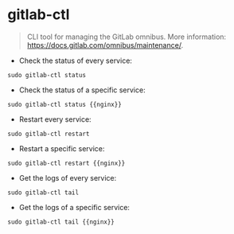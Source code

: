 # gitlab-ctl

> CLI tool for managing the GitLab omnibus.
> More information: <https://docs.gitlab.com/omnibus/maintenance/>.

- Check the status of every service:

`sudo gitlab-ctl status`

- Check the status of a specific service:

`sudo gitlab-ctl status {{nginx}}`

- Restart every service:

`sudo gitlab-ctl restart`

- Restart a specific service:

`sudo gitlab-ctl restart {{nginx}}`

- Get the logs of every service:

`sudo gitlab-ctl tail`

- Get the logs of a specific service:

`sudo gitlab-ctl tail {{nginx}}`
